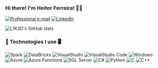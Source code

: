 ### Hi there! I'm Heitor Ferreira! 👋🦆

[![Professional e-mail](https://img.shields.io/badge/Gmail-D14836?style=for-the-badge&logo=gmail&logoColor=white)](heitor.santos.ferreira211203@gmail.com) [![LinkedIn](https://img.shields.io/badge/LinkedIn-0077B5?style=for-the-badge&logo=linkedin&logoColor=white)](https://www.linkedin.com/in/heitor-ferreira-15a244204/)

![L1K3D's GitHub stats](https://github-readme-stats.vercel.app/api?username=L1K3D&show_icons=true&theme=tokyonight)

### 🤖 Technologies I use 🖥️
![Spark](https://img.shields.io/badge/Spark%20AR-FF5C83?style=for-the-badge&logo=Spark) ![DataBricks](https://img.shields.io/badge/Databricks-FF3621?style=for-the-badge&logo=Databricks&logoColor=white) ![VisualStudio](https://img.shields.io/badge/Visual_Studio-5C2D91?style=for-the-badge&logo=visual%20studio&logoColor=white) ![VisualStudio Code](https://img.shields.io/badge/Visual_Studio_Code-0078D4?style=for-the-badge&logo=visual%20studio%20code&logoColor=white) ![Windows](https://img.shields.io/badge/Windows-0078D6?style=for-the-badge&logo=windows&logoColor=white) ![Azure](https://img.shields.io/badge/microsoft%20azure-0089D6?style=for-the-badge&logo=microsoft-azure&logoColor=white) ![Azure Functions](https://img.shields.io/badge/Azure_Functions-0062AD?style=for-the-badge&logo=azure-functions&logoColor=white) ![SQL Server](https://img.shields.io/badge/Microsoft%20SQL%20Server-CC2927?style=for-the-badge&logo=microsoft%20sql%20server&logoColor=white) ![C#](https://img.shields.io/badge/C%23-239120?style=for-the-badge&logo=c-sharp&logoColor=white) ![Python](https://img.shields.io/badge/Python-3776AB?style=for-the-badge&logo=python&logoColor=white) ![C](https://img.shields.io/badge/C-00599C?style=for-the-badge&logo=c&logoColor=white) ![C++](https://img.shields.io/badge/C%2B%2B-00599C?style=for-the-badge&logo=c%2B%2B&logoColor=white)
